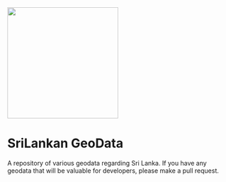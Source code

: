 <img src="https://ih1.redbubble.net/image.266219666.4205/st,small,507x507-pad,600x600,f8f8f8.u2.jpg" width="250" />

# SriLankan GeoData
A repository of various geodata regarding Sri Lanka. If you have any geodata that will be valuable for developers, please make a pull request. 


